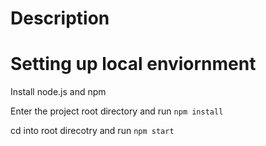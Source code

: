 # Description

# Setting up local enviornment

Install node.js and npm

Enter the project root directory and run `npm install`

cd into root direcotry and run `npm start`
